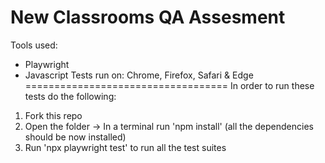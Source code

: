 New Classrooms QA Assesment
===================================
Tools used:
- Playwright
- Javascript
Tests run on: Chrome, Firefox, Safari & Edge
===================================
In order to run these tests do the following:
1. Fork this repo
2. Open the folder -> In a terminal run 'npm install' (all the dependencies should be now installed)
3. Run 'npx playwright test' to run all the test suites
